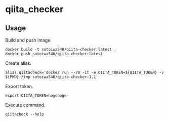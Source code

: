 # qiita_checker

## Usage

Build and push image.

```shell
docker build -t sotoiwa540/qiita-checker:latest .
docker push sotoiwa540/qiita-checker:latest
```

Create alias.

```shell
alias qiitacheck='docker run --rm -it -e QIITA_TOKEN=${QIITA_TOKEN} -v ${PWD}:/tmp sotoiwa540/qiita-checker:1.1'
```

Export token.

```shell
export QIITA_TOKEN=hogehoge
```

Execute command.

```shell
qiitacheck --help
```